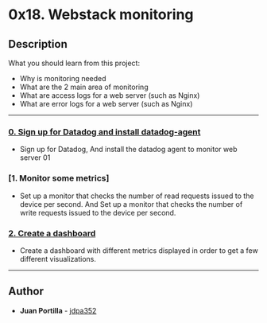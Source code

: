 # 0x18. Webstack monitoring

## Description
What you should learn from this project:

* Why is monitoring needed
* What are the 2 main area of monitoring
* What are access logs for a web server (such as Nginx)
* What are error logs for a web server (such as Nginx)

---

### [0. Sign up for Datadog and install datadog-agent](https://www.datadoghq.com/)
* Sign up for Datadog, And install the datadog agent to monitor web server 01

### [1. Monitor some metrics]
* Set up a monitor that checks the number of read requests issued to the device per second. And Set up a monitor that checks the number of write requests issued to the device per second.

### [2. Create a dashboard](./2-setup_datadog)
* Create a dashboard with different metrics displayed in order to get a few different visualizations.

---

## Author
* **Juan Portilla** - [jdpa352](https://github.com/Jdpa357)
